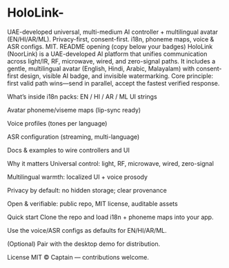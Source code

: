 # HoloLink-
UAE-developed universal, multi-medium AI controller + multilingual avatar (EN/HI/AR/ML). Privacy-first, consent-first. i18n, phoneme maps, voice &amp; ASR configs. MIT.
README opening (copy below your badges)
HoloLink (NoorLink) is a UAE-developed AI platform that unifies communication across light/IR, RF, microwave, wired, and zero-signal paths. It includes a gentle, multilingual avatar (English, Hindi, Arabic, Malayalam) with consent-first design, visible AI badge, and invisible watermarking.
Core principle: first valid path wins—send in parallel, accept the fastest verified response.

What’s inside
i18n packs: EN / HI / AR / ML UI strings

Avatar phoneme/viseme maps (lip-sync ready)

Voice profiles (tones per language)

ASR configuration (streaming, multi-language)

Docs & examples to wire controllers and UI

Why it matters
Universal control: light, RF, microwave, wired, zero-signal

Multilingual warmth: localized UI + voice prosody

Privacy by default: no hidden storage; clear provenance

Open & verifiable: public repo, MIT license, auditable assets

Quick start
Clone the repo and load i18n + phoneme maps into your app.

Use the voice/ASR configs as defaults for EN/HI/AR/ML.

(Optional) Pair with the desktop demo for distribution.

License
MIT © Captain — contributions welcome.
